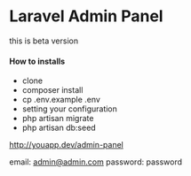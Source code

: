 # Laravel Admin Panel

this is beta version

#### How to installs

- clone
- composer install
- cp .env.example .env
- setting your configuration
- php artisan migrate
- php artisan db:seed


http://youapp.dev/admin-panel

email: admin@admin.com
password: password
